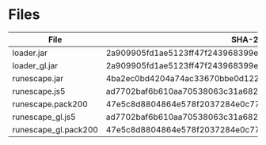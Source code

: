 # Files

| File                 | SHA-256 digest                                                   |
|----------------------|------------------------------------------------------------------|
| loader.jar           | 2a909905fd1ae5123ff47f243968399eec6b25b75451fb26c0d6561cbf602ac9 |
| loader_gl.jar        | 2a909905fd1ae5123ff47f243968399eec6b25b75451fb26c0d6561cbf602ac9 |
| runescape.jar        | 4ba2ec0bd4204a74ac33670bbe0d12257caaa4a0bce060c690332c831b4e6c6f |
| runescape.js5        | ad7702baf6b610aa70538063c31a6824b6bda18a487354e2dfffae32663b6381 |
| runescape.pack200    | 47e5c8d8804864e578f2037284e0c77c75f088ad792156c3b2a4851e4fc16620 |
| runescape_gl.js5     | ad7702baf6b610aa70538063c31a6824b6bda18a487354e2dfffae32663b6381 |
| runescape_gl.pack200 | 47e5c8d8804864e578f2037284e0c77c75f088ad792156c3b2a4851e4fc16620 |
